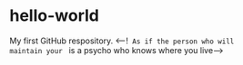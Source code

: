 # hello-world
My first GitHub respository.
<--!<code> As if the person who will maintain your </code> is a psycho who knows where you live-->
